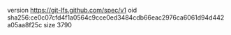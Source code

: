 version https://git-lfs.github.com/spec/v1
oid sha256:ce0c07cfd4f1a0564c9cce0ed3484cdb66eac2976ca6061d94d442a05aa8f25c
size 3790
